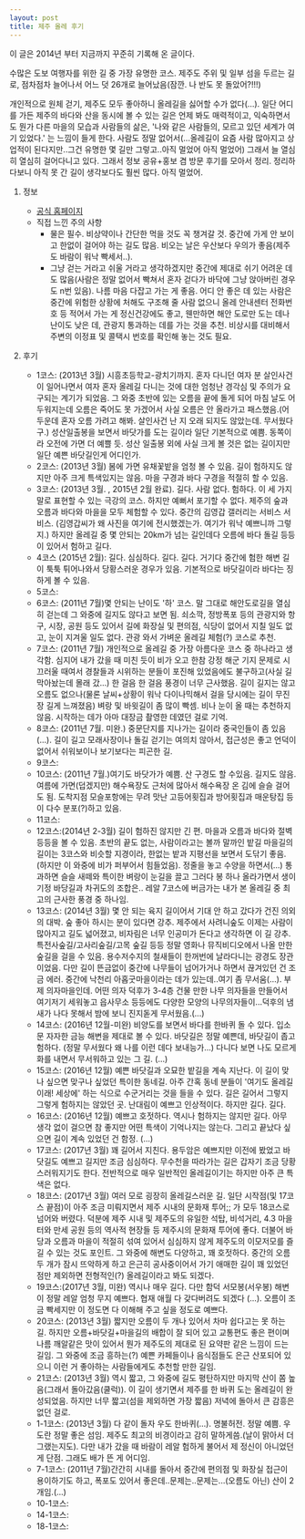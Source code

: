 ```yaml
---
layout: post
title: 제주 올레 후기
---
```


이 글은 2014년 부터 지금까지 꾸준히 기록해 온 글이다. 

수많은 도보 여행자를 위한 길 중 가장 유명한 코스. 제주도 주위 및 일부 섬을 두르는 길로, 점차점차 늘어나서 어느 덧 26개로 늘어났음(잠깐. 나 반도 못 돌았어?!!!)

개인적으로 원체 걷기, 제주도 모두 좋아하니 올레길을 싫어할 수가 없다(...). 일단 어디를 가든 제주의 바다와 산을 동시에 볼 수 있는 길은 언제 봐도 매력적이고, 익숙하면서도 뭔가 다른 마을의 모습과 사람들의 삶은, '나와 같은 사람들의, 모르고 있던 세계가 여기 있었다.' 는 느낌이 들게 한다. 사람도 정말 없어서(...올레길이 요즘 사람 많아지고 상업적이 된다지만..그건 유명한 몇 길만 그렇고..아직 멀었어 아직 멀었어) 그래서 늘 열심히 열심히 걸어다니고 있다. 그래서 정보 공유+홍보 겸 방문 후기를 모아서 정리. 정리하다보니 아직 못 간 길이 생각보다도 훨씬 많다. 아직 멀었어. 

1. 정보
	* [공식 홈페이지](http://www.jejuolle.org/)
    * 직접 느낀 주의 사항
    	* 물은 필수. 비상약이나 간단한 먹을 것도 꼭 챙겨갈 것. 중간에 가게 안 보이고 한없이 걸어야 하는 길도 많음. 비오는 날은 우산보다 우의가 좋음(제주도 바람이 워낙 빡세서..).
        * 그냥 걷는 거라고 쉬울 거라고 생각하겠지만 중간에 제대로 쉬기 어려운 데도 많음(사람은 정말 없어서 빡쳐서 혼자 걷다가 바닥에 그냥 앉아버린 경우도 n번 있음). 나름 마음 다잡고 가는 게 좋음. 어디 안 좋은 데 있는 사람은 중간에 위험한 상황에 처해도 구조해 줄 사람 없으니 올레 안내센터 전화번호 등 적어서 가는 게 정신건강에도 좋고, 웬만하면 해안 도로만 도는 데나 난이도 낮은 데, 관광지 통과하는 데를 가는 것을 추천. 비상시를 대비해서 주변의 이정표 및 콜택시 번호를 확인해 놓는 것도 필요.
        

2. 후기
	* 1코스: (2013년 3월) 시흥초등학교-광치기까지. 혼자 다니던 여자 분 살인사건이 일어나면서 여자 혼자 올레길 다니는 것에 대한 엄청난 경각심 및 주의가 요구되는 계기가 되었음. 그 와중 초반에 있는 오름을 끝에 돌게 되어 마침 날도 어두워지는데 오름은 죽어도 못 가겠어서 사실 오름은 안 올라가고 패스했음.(어두운데 혼자 오름 가려고 해봐. 살인사건 난 지 오래 되지도 않았는데. 무서웠다구.)
    	성산일출봉을 보면서 바닷가를 도는 길이라 일단 기본적으로 예쁨. 동쪽이라 오전에 가면 더 예쁠 듯. 성산 일출봉 외에 사실 크게 볼 것은 없는 길이지만 일단 예쁜 바닷길인게 어디인가.
	* 2코스: (2013년 3월) 봄에 가면 유채꽃밭을 엄청 볼 수 있음. 길이 험하지도 않지만 아주 크게 특색있지는 않음. 마을 구경과 바다 구경을 적절히 할 수 있음.
	* 3코스: (2013년 3월. , 2015년 2월 완료). 길다. 사람 없다. 험하다. 이 세 가지 말로 표현할 수 있는 극강의 코스. 하지만 예뻐서 포기할 수 없다. 제주의 숲과 오름과 바다와 마을을 모두 체험할 수 있다. 중간의 김영갑 갤러리는 서비스 서비스. (김영갑씨가 왜 사진을 여기에 전시했겠는가. 여기가 워낙 예쁘니까 그렇지.) 하지만 올레길 중 몇 안되는 20km가 넘는 길인데다 오름에 바다 돌길 등등이 있어서 험하고 길다. 
    * 4코스 (2015년 2월): 길다. 심심하다. 길다. 길다. 거기다 중간에 험한 해변 길이 툭툭 튀어나와서 당황스러운 경우가 있음. 기본적으로 바닷길이라 바다는 징하게 볼 수 있음.
    * 5코스:
    * 6코스: (2011년 7월)몇 안되는 난이도 '하' 코스. 말 그대로 해안도로길을 열심히 걷는데 그 와중에 길지도 않다고 보면 됨. 쇠소깍, 정방폭포 등의 관광지와 항구, 시장, 공원 등도 있어서 길에 화장실 및 편의점, 식당이 없어서 지칠 일도 없고, 눈이 지겨울 일도 없다. 관광 와서 가벼운 올레길 체험(?) 코스로 추천.
    * 7코스: (2011년 7월) 개인적으로 올레길 중 가장 아름다운 코스 중 하나라고 생각함. 심지어 내가 갔을 때 미친 듯이 비가 오고 한참 강정 해군 기지 문제로 시끄러울 때여서 경찰들과 시위하는 분들이 포진해 있었음에도 불구하고(사실 길 막아놨는데 몰래 갔...) 한 걸음 한 걸음 풍경이 너무 근사했음. 길이 길지는 않고 오름도 없으나(물론 날씨+상황이 워낙 다이나믹해서 걸을 당시에는 길이 무진장 길게 느껴졌음) 벼랑 및 바윗길이 좀 많이 빡셈. 비나 눈이 올 때는 추천하지 않음. 시작하는 데가 아마 대장금 촬영한 데였던 걸로 기억.
    * 8코스: (2011년 7월. 미완.) 중문단지를 지나가는 길이라 중국인들이 좀 있음(...). 길이 길고 모래사장이나 돌길 걷기는 여의치 않아서, 접근성은 좋고 언덕이 없어서 쉬워보이나 보기보다는 피곤한 길.
    * 9코스: 
    * 10코스: (2011년 7월.)여기도 바닷가가 예쁨. 산 구경도 할 수있음. 길지도 않음.  여름에 가면(덥겠지만) 해수욕장도 근처에 많아서 해수욕장 온 김에 슬슬 걸어도 됨. 도착지점 모슬포항에는 무려 맛난 고등어횟집과 방어횟집과 매운탕집 등이 다수 분포(?)하고 있음.
    * 11코스: 
    * 12코스:(2014년 2-3월) 길이 험하진 않지만 긴 편. 마을과 오름과 바다와 절벽 등등을 볼 수 있음. 초반의 끝도 없는, 사람이라고는 볼까 말까인 밭길 마을길의 길이는 3코스와 비슷할 지경이라, 한없는 밭과 지평선을 보면서 도닦기 좋음.(하지만 이 와중에 비가 퍼부어서 힘들었음). 정줄을 놓고 수양을 하면서(...) 통과하면 슬슬 새떼와 특이한 벼랑이 눈길을 끌고 그러다 봉 하나 올라가면서 생이기정 바당길과 차귀도의 조합은.. 레알 7코스에 버금가는 내가 본 올레길 중 최고의 근사한 풍경 중 하나임.
    * 13코스: (2014년 3월) 몇 안 되는 육지 길이어서 기대 안 하고 갔다가 건진 의외의 대박. 숲 좋아	하시는 분이 있다면 강추. 제주에서 사려니숲도 이제는 사람이 많아지고 길도 넓어졌고, 비자림은 너무 인공미가 돈다고 생각하면 이 길 강추. 특전사숲길/고사리숲길/고목 숲길 등등 정말 영화나 뮤직비디오에서 나올 만한 숲길을 걸을 수 있음. 용수저수지의 철새들이 한꺼번에 날라다니는 광경도 장관이었음. 다만 길이 뜬금없이 중간에 나무들이 넘어가거나 하면서 끊겨있던 건 조금 에러. 중간에 낙천리 아홉굿마을이라는 데가 있는데..여기 좀 무서움(...). 부제 의자마을인데. 어떤 의자 덕후가 3-4층 건물 만한 나무 의자들을 만들어서 여기저기 세워놓고 읍사무소 등등에도 다양한 모양의 나무의자들이...덕후의 냄새가 나다 못해서 밤에 보니 진지돋게 무서웠음.(...)
    * 14코스: (2016년 12월-미완) 비양도를 보면서 바다를 한바퀴 돌 수 있다. 입소문 자자한 금능 해변을 제대로 볼 수 있다. 바닷길은 정말 예쁜데, 바닷길이 좁고 험하다. (정말 무서웠다 왜 나를 이런 데다 보내능가...) 다니다 보면 나도 모르게 화를 내면서 무서워하고 있는 그 길. (...)
    * 15코스: (2016년 12월) 예쁜 바닷길과 오묘한 밭길을 계속 지난다. 이 길이 맞나 싶으면 맞구나 싶었던 특이한 동네길. 아주 간혹 동네 분들이 '여기도 올레길이래! 세상에' 하는 식으로 수군거리는 것을 들을 수 있다. 길은 길어서 그렇지 그렇게 험하지는 않았던 곳. 난대림이 예쁘고 인상적이다. 하지만 길다. 길다.
    * 16코스: (2016년 12월) 예쁘고 호젓하다. 역시나 험하지는 않지만 길다. 아무 생각 없이 걸으면 참 좋지만 어떤 특색이 기억나지는 않는다. 그리고 끝났다 싶으면 길이 계속 있었던 건 함정. (...)
    * 17코스: (2017년 3월) 꽤 길어서 지친다. 용두암은 예쁘지만 이전에 봤었고 바닷길도 예쁘고 길지만 조금 심심하다. 무수천을 따라가는 길은 갑자기 조금 당황스러워지기도 한다. 전반적으로 매우 일반적인 올레길이기는 하지만 아주 큰 특색은 없다. 
    * 18코스: (2017년 3월) 여러 모로 굉장히 올레길스러운 길. 일단 시작점(및 17코스 끝점)이 아주 조금 미뤄지면서 제주 시내의 문화재 투어;; 가 모두 18코스로 넘어와 버렸다. 덕분에 제주 시내 및 제주도의 유일한 석탑, 비석거리, 4.3 마을터와 만세 공원 등의 역사적 현장들 등 제주시의 문화재 투어에 좋다.  더불어 바당과 오름과 마을이 적절히 섞여 있어서 심심하지 않게 제주도의 이모저모를 즐길 수 있는 것도 포인트. 그 와중에 해변도 다양하고, 꽤 호젓하다. 중간의 오름 두 개가 잠시 뜨악하게 하고 은근히 공사중이어서 가기 애매한 길이 꽤 있었던 점만 제외하면 전형적인(?) 올레길이라고 봐도 되겠다.
    * 19코스:(2017년 3월, 미완) 역시나 매우 길다. 다만 함덕 서모봉(서우봉) 해변이 정말 레알 엄청 무지 예쁘다. 협재 애월 다 갖다버려도 되겠다 (...). 오름이 조금 빡세지만 이 정도면 다 이해해 주고 싶을 정도로 예쁘다. 
    * 20코스: (2013년 3월) 짧지만 오름이 두 개나 있어서 차마 쉽다고는 못 하는 길. 하지만 오름+바닷길+마을길의 배합이 잘 되어 있고 교통편도 좋은 편이며 나름 깨알같은 맛이 있어서 뭔가 제주도의 제대로 된 요약판 같은 느낌이 드는 길임. 그 와중에 조금 흥하는(?) 예쁜 카페들이나 음식점들도 은근 산포되어 있으니 이런 거 좋아하는 사람들에게도 추천할 만한 길임.
    * 21코스: (2013년 3월) 역시 짧고, 그 와중에 길도 평탄하지만 마지막 산이 쫌 높음(그래서 돌아갔음(쿨럭)).  이 길이 생기면서 제주를 한 바퀴 도는 올레길이 완성되었음. 하지만 너무 짧고(섬을 제외하면 가장 짧음) 저녁에 돌아서 큰 감흥은 없던 걸로.
    * 1-1코스: (2013년 3월) 다 같이 돌자 우도 한바퀴(...). 명불허전. 정말 예쁨. 우도란 정말 좋은 섬임. 제주도 최고의 비경이라고 감히 말하게씀.(날이 맑아서 더 그랬는지도). 다만 내가 갔을 때 바람이 레알 험하게 불어서 제 정신이 아니었던 게 단점. 그래도 배가 뜬 게 어디임.
    * 7-1코스: (2011년 7월)간간히 시내를 돌아서 중간에 편의점 및 화장실 접근이 용이하기도 하고, 폭포도 있어서 좋은데..문제는..문제는...(오름도 아닌) 산이 2개임.(...)
    * 10-1코스:
    * 14-1코스:
    * 18-1코스:

